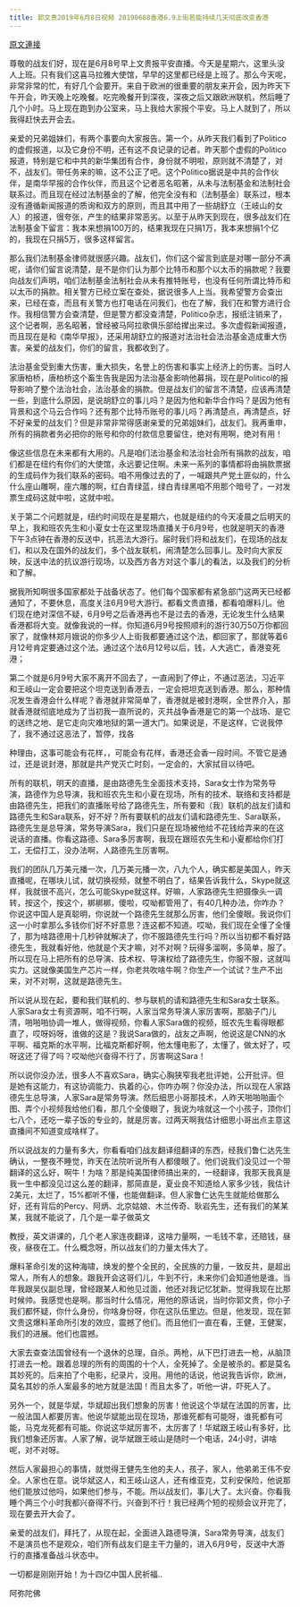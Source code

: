 ```yaml
---
title: 郭文贵2019年6月8日视频 20190608香港6.9上街若能持续几天彻底改变香港
---
```


[原文連接](https://gnews.org/ThreadView/53482529)

尊敬的战友们好，现在是6月8号早上文贵报平安直播。今天是星期六，这里头没人上班。只有我们这喜马拉雅大使馆，早早的这里都已经是上班了。那么今天呢，非常非常的忙，有好几个会要开。来自于欧洲的很重要的朋友来开会，因为昨天下午开会，昨天晚上吃晚餐。吃完晚餐开到深夜，深夜之后又跟欧洲联机，然后睡了几个小时。马上现在跑到办公室来，马上我给大家报个平安。马上人就到了，所以我得赶快去开会去。 


亲爱的兄弟姐妹们，有两个事要向大家报告。第一个，从昨天我们看到了Politico的虚假报道，以及它身份不明，还有这不良记录的记者。昨天那个虚假的Politico报道，特别是它和中共的新华集团有合作，身份就不明啦，原则就不清楚了，对不，战友们。带任务来的嘛，这不公正了吧。这个Politico据说是中共的合作伙伴，是南华早报的合作伙伴，而且这个记者恶名昭著，从未与法制基金和法制社会联系过。而且现在经过法制基金的了解，他完全没有和（法制基金）联系过，根本没有遵循新闻报道的质询和双方的原则，而且其中用了一些胡舒立（王岐山的女人）的报道，很夸张，产生的结果非常恶劣。以至于从昨天到现在，很多战友们在法制基金下留言：我本来想捐100万的，结果我现在只捐1万，我本来想捐1个亿的，我现在只捐5万，很多这样留言。 


那么我们法制基金律师就很感兴趣。战友们，你们这个留言到底是对哪一部分不满呢，请你们留言说清楚，是不是你们认为那个比特币和那个以太币的捐款呢？我要向战友们声明，咱们法制基金法制社会从未有推特账号，也没有任何所谓比特币和以太币的捐款。相关警方已经立案在查处，据说很多人上当。我希望警方会查出来，已经在查，而且有关警方也打电话在问我们，也在了解，我们在和警方进行合作。我相信警方会查清楚，但是警方都没查清楚，Politico杂志，报纸注销来了，这个记者啊，恶名昭著，曾经被马阿拉歌俱乐部给撵出来过。多次虚假新闻报道，而且现在是和《南华早报》，还采用胡舒立的报道对法治社会法治基金造成重大伤害。亲爱的战友们，你们的留言，我都收到了。 


法治基金受到重大伤害，重大损失，名誉上的伤害和事实上经济上的伤害。当时人家唐柏桥，唐柏桥这个畜生告我是因为法治基金影响他募捐，现在是Politicol的报导影响了整个法治社会，法治基金的捐款。但是战友们的留言不清楚，应该再清楚一些，到底什么原因，是说胡舒立的事儿吗？是因为他和新华合作吗？是因为他有背景和这个马云合作吗？还有那个比特币账号的事儿吗？再清楚点，再清楚点，好不好亲爱的战友们？但是非常非常得感谢亲爱的兄弟姐妹们，战友们。我再重申，所有的捐款者务必把你的账号和你的付款信息要留住，绝对有用啊，绝对有用！ 


像这些信息在未来都有大用的。凡是咱们法治基金和法治社会所有捐款的战友，咱们都是在纽约有你们的大使馆，永远要记住啊。未来一系列的事情都将由捐款票据的生成码作为我们联系的密码。咱不用像过去的了，一喊跟共产党土匪似的，什么什么座山雕啊，座六雕的啊，红白青绿蓝，绿白青绿黑咱不用那个暗号了，一对发票生成码这就中啦，这就中啦。 


关于第二个问题就是，纽约时间现在是星期六，也就是纽约的今天凌晨之后明天的早上，我和班农先生和小夏女士在这里现场直播关于6月9号，也就是明天的香港下午3点钟在香港的反送中，抗恶法大游行。届时我们将和战友们，在现场的战友们，和以及在国外的战友们，多个战友联机，闹清楚怎么回事儿。及时向大家反映，反送中法的抗议游行现场，以及西方各方对这个事儿的看法，以及我们的分析和了解。 


据我所知啊很多国家都处于战备状态了。他们每个国家都有紧急部门这两天已经都通知了，不要休息，高度关注6月9号大游行。都看文贵直播，都看咱爆料儿。他们现在绝对深信不疑，6月9号之后香港再也不是过去的香港，无论发生什么结果香港都将大变。就像我说的一样。你知道6月9号按照顺利的游行30万50万你都回家了，就像林郑月娥说的你多少人上街我都要通过这个法，都回家了，那就等着6月12号肯定要通过这个法。通过这个法6月12号以后，钱，人大逃亡，香港变死港； 


第二个就是6月9号大家不离开不回去了，一直闹到了停止，不通过恶法，习近平和王岐山一定会要把这个坦克送到香港去，一定会把坦克送到香港。那么，那种情况发生香港会什么样呢？香港就非常简单了，香港就是被封港啊，全世界介入，那就香港就彻底地成为了当初我一直所说的，灭共战争香港是它的第一个战场、是它的送终之地、是它走向灾难地狱的第一道大门。如果说是，不是这样，它说我停了，我不通过这恶法了，暂停，找各

种理由，这事可能会有花样，，可能会有花样，香港还会香一段时间。不管它是通过，还是说封港，那就是共产党灭亡时刻，一定会的，大家拭目以待吧。 


所有的联机，明天的直播，是由路德先生全面技术支持，Sara女士作为常务导演，路德作为总导演，我和班农先生和小夏在现场，所有的技术、联络和支持都是由路德先生，把我们的直播账号给了路德先生，所有要和（我）联机的战友们请和路德先生和Sara联系，好不好？所有要联机的战友们请和路德先生、Sara联系，路德先生是总导演，常务导演Sara，我们只是在现场被他给不花钱给弄来的在这说话的直播。你看这路德、Sara多厉害啊，我现在跟班农先生和小夏都给你们打工，无偿打工，没办法啊，人路德先生厉害啊。 


我们的团队几万美元播一次，几万美元播一次，八九个人，确实都是美国人，昨天直播呢，在哪块儿试，就切换视频，就整不明白了，结果告诉我什么，Skype就这样，我就很不高兴，怎么可能Skype就这样。好嘛，人家路德先生把摄像头一调转，按这个，按这个，梆梆梆，傻啦，哎呦都管用了，有40几种办法，你咋办？你说这中国人是真聪明，你说就一个路德先生就那么厉害，他们全傻眼。我说你们这一小时拿那么多钱你们好不好意思？连这都不知道。哎呦，我们现在全懂了全懂了，那为啥路德用十几秒钟就解决了，你不服路德先生行吗？所以当初都不看好路德先生，我就看好他，他就是个天才嘛，对不对啊？玩得多溜啊，多简单，服了。所以现在马上把所有的总导演、技术权、导演权给了路德先生，你服不服，这就叫实力。这就像美国生产芯片一样，你老共吹啥牛啊？你生产一个试试？生产不出来，对不对啊，这就是路德先生。 


所以说从现在起，要和我们联机的、参与联机的请和路德先生和Sara女士联系。人家Sara女士有资源啊，咱不行啊，人家当常务导演人家厉害啊，那脑子门儿清，啪啪啪协调一堆人，做得视频，你看人家Sara做的视频，班农先生看得眼都直了，哎呀妈呀，谁做的这是？我说Sara做的，战友之声啊，他说这是CNN的水平啊、福克斯的水平啊，比福克斯都好啊，他太懂电影了，太懂了，做太好了，哎呀这还了得了吗？哎呦他兴奋得不行了，厉害啊这Sara！ 


所以说你没办法，很多人不喜欢Sara，确实心胸狭窄我老批评她，公开批评。但是她有这能力，有这协调能力、执着的心，你咋办啊？你没办法，所以现在人家路德先生总导演，人家Sara是常务导演。然后细思小哥那技术，人昨天啪啪啪画个图、弄个小视频我给他们看，那几个全傻眼了，我说为啥就这一个小孩子，顶你们七八个，还吃一辈子饭的专业的，就是厉害。过两天啊我估计细思小哥出点主意这直播间不知道变成啥样了。 



所以说战友的力量有多大，你看看咱们战友翻译组翻译的东西，经我们鲁仁达先生确认，一整夜不睡觉，昨天在法院听说所有人都傻眼了。他们说我们没见过一个带翻译的这么好，啊牛！为啥？那是纯美国律师搞出来的，一经翻译，我那天我真是我一生中都没见过这么差的翻译，那简直是，夏业良不知道给人家多少钱，我估计2美元，太烂了，15%都听不懂，也能做翻译。但人家鲁仁达先生就能给做那么好，还有背后的Percy、阿炳、北京姑娘、木兰传奇、耿岩先生，还有我们的某某某，我就不能说了，几个是一辈子做英文

教授，英文讲课的，几个老人家连夜翻译，这啥力量啊，一毛钱不拿，还赔钱，昼夜，昼夜在工。什么概念呀，所以战友们的力量太伟大了。 


爆料革命引发的这种海啸，焕发的整个全民的，全民族的力量，一致反共，是超出常人，所有人的想象。跟我开会这哥们儿，牛到不行，未来你们会知道他是谁。当年我跟吴仪副总理，曾经跟某人和他见过面，他还对我记忆犹新。觉得我现在比那时候帅。我感觉也是啊。那当时什么情况，用他的原话说，当时你郭文贵，你小子我们都怀疑，你什么身份，你啥身份呀，你在这队伍里边。但是，他发现，现在郭文贵这爆料革命所引发的效应，震撼了他们。而且他们一直在看，王健，王健案，我们的进展。他们也震撼。 


大家去查查法国曾经有一个退休的总理，自杀。两枪，从下巴打进去一枪，从脑顶打进去一枪。跟着总理的所有的周围的十个人，全死掉了。全是被杀的。都是莫名其妙死的。后来拍了个电影，纪录片，没用。用他的话说，他说我告诉你，欧洲，莫名其妙的杀人案最多的地方就是法国！而且太多了，听他一讲，吓死人了。 


另外一个，就是华斌，华斌超出我们想象的厉害！他说这个华斌在法国的厉害，比一般法国人都要厉害。他说华斌能出现在现场，那谁死都有可能呀，谁死都有可能，马克龙死都有可能。你说这华斌厉害不，太厉害了！华斌跟王岐山有多好，比我们想象还厉害。人家了解，说华斌跟王岐山是随时一个电话，24小时，讲啥呢，对不对呀。 


然后人家最担心的事情，就觉得王健先生他的夫人，孩子，家人，他弟弟王伟不安全。人家也在意。说华斌这人，和王岐山这人，还有维亚克，艾利安保险，他说那他们能放过他吗，如果他们参与，不能。所以战友们，事儿大了。太兴奋。你看我睡个两三个小时我都兴奋得不行。兴奋到不行！我已经两个短的视频会议开完了，现在要去开大会了。 


亲爱的战友们，拜托了，从现在起，全面进入路德导演，Sara常务导演，战友们不是演员也不是观众，咱们所有战友们是主干力量的，进入6月9号，反送中大游行的直播准备战斗状态中。 


一切都是刚刚开始！为十四亿中国人民祈福.. 


阿弥陀佛
